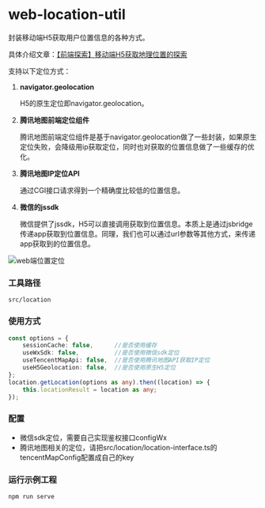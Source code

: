 # web-location-util
封装移动端H5获取用户位置信息的各种方式。

具体介绍文章：[【前端探索】移动端H5获取地理位置的探索](https://juejin.cn/post/7046595451876802596)

支持以下定位方式：

1. **navigator.geolocation**

   H5的原生定位即navigator.geolocation。

2. **腾讯地图前端定位组件**

   腾讯地图前端定位组件是基于navigator.geolocation做了一些封装，如果原生定位失败，会降级用ip获取定位，同时也对获取的位置信息做了一些缓存的优化。

3. **腾讯地图IP定位API**

   通过CGI接口请求得到一个精确度比较低的位置信息。

4. **微信的jssdk**

   微信提供了jssdk，H5可以直接调用获取到位置信息。本质上是通过jsbridge传递app获取到位置信息。同理，我们也可以通过url参数等其他方式，来传递app获取到的位置信息。

![web端位置定位](https://p6-juejin.byteimg.com/tos-cn-i-k3u1fbpfcp/544bf03239f74a43a16dfdd18e5faf60~tplv-k3u1fbpfcp-watermark.awebp?)

### 工具路径
```
src/location
```

### 使用方式
```typescript
const options = {
    sessionCache: false,      //是否使用缓存
    useWxSdk: false,          //是否使用微信sdk定位
    useTencentMapApi: false,  //是否使用腾讯地图API获取IP定位
    useH5Geolocation: false,  //是否使用原生H5定位
};
location.getLocation(options as any).then((location) => {
    this.locationResult = location as any;
});
```

### 配置
- 微信sdk定位，需要自己实现鉴权接口configWx
- 腾讯地图相关的定位，请把src/location/location-interface.ts的tencentMapConfig配置成自己的key

### 运行示例工程
```
npm run serve
```
